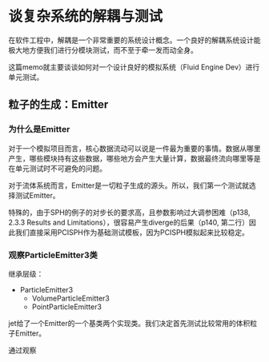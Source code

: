 # 谈复杂系统的解耦与测试

在软件工程中，解耦是一个非常重要的系统设计概念。一个良好的解耦系统设计能极大地方便我们进行分模块测试，而不至于牵一发而动全身。

这篇memo就主要谈谈如何对一个设计良好的模拟系统（Fluid Engine Dev）进行单元测试。

## 粒子的生成：Emitter

### 为什么是Emitter

对于一个模拟项目而言，核心数据流动可以说是一件最为重要的事情。数据从哪里产生，哪些模块持有这些数据，哪些地方会产生大量计算，数据最终流向哪里等是在单元测试时不可避免的问题。

对于流体系统而言，Emitter是一切粒子生成的源头。所以，我们第一个测试就选择测试Emitter。

特殊的，由于SPH的例子的对步长的要求高，且参数影响过大调参困难（p138, 2.3.3 Results and Limitations），很容易产生diverge的后果（p140, 第二行）因此我们直接采用PCISPH作为基础测试模板，因为PCISPH模拟起来比较稳定。

### 观察ParticleEmitter3类

继承层级：

- ParticleEmitter3
  - VolumeParticleEmitter3
  - PointParticleEmitter3

jet给了一个Emitter的一个基类两个实现类。我们决定首先测试比较常用的体积粒子Emitter。

通过观察